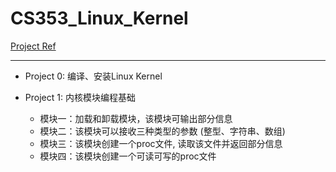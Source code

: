 # CS353_Linux_Kernel

[Project Ref](https://github.com/DeanAlkene/CS353-Linux-Kernel)

------------

 - Project 0: 编译、安装Linux Kernel

- Project 1: 内核模块编程基础
  - 模块一：加载和卸载模块，该模块可输出部分信息
  - 模块二：该模块可以接收三种类型的参数 (整型、字符串、数组)
  - 模块三：该模块创建一个proc文件, 读取该文件并返回部分信息
  - 模块四：该模块创建一个可读可写的proc文件